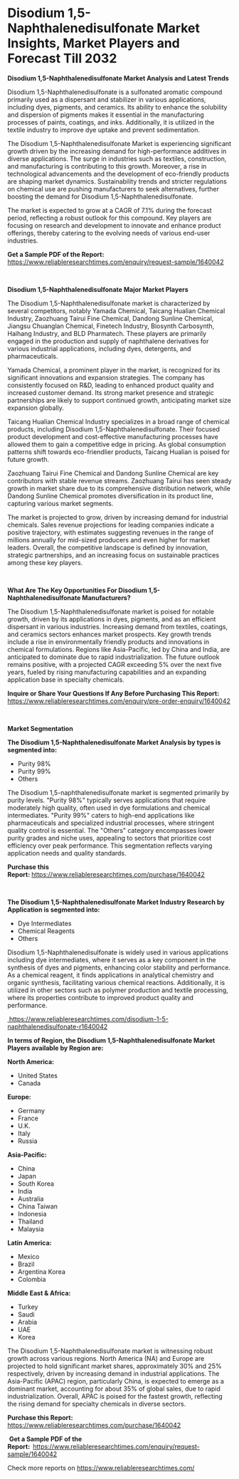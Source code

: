 <p><h1>Disodium 1,5-Naphthalenedisulfonate Market Insights, Market Players and Forecast Till 2032</h1></p><p><strong>Disodium 1,5-Naphthalenedisulfonate Market Analysis and Latest Trends</strong></p>
<p><p>Disodium 1,5-Naphthalenedisulfonate is a sulfonated aromatic compound primarily used as a dispersant and stabilizer in various applications, including dyes, pigments, and ceramics. Its ability to enhance the solubility and dispersion of pigments makes it essential in the manufacturing processes of paints, coatings, and inks. Additionally, it is utilized in the textile industry to improve dye uptake and prevent sedimentation.</p><p>The Disodium 1,5-Naphthalenedisulfonate Market is experiencing significant growth driven by the increasing demand for high-performance additives in diverse applications. The surge in industries such as textiles, construction, and manufacturing is contributing to this growth. Moreover, a rise in technological advancements and the development of eco-friendly products are shaping market dynamics. Sustainability trends and stricter regulations on chemical use are pushing manufacturers to seek alternatives, further boosting the demand for Disodium 1,5-Naphthalenedisulfonate.</p><p>The market is expected to grow at a CAGR of 7.1% during the forecast period, reflecting a robust outlook for this compound. Key players are focusing on research and development to innovate and enhance product offerings, thereby catering to the evolving needs of various end-user industries.</p></p>
<p><strong>Get a Sample PDF of the Report:&nbsp;</strong> <a href="https://www.reliableresearchtimes.com/enquiry/request-sample/1640042?utm_campaign=3287&utm_medium=2&utm_source=Github&utm_content=ia&utm_term=02042025&utm_id=disodium-15-naphthalenedisulfonate">https://www.reliableresearchtimes.com/enquiry/request-sample/1640042</a></p>
<p>&nbsp;</p>
<p><strong>Disodium 1,5-Naphthalenedisulfonate Major Market Players</strong></p>
<p><p>The Disodium 1,5-Naphthalenedisulfonate market is characterized by several competitors, notably Yamada Chemical, Taicang Hualian Chemical Industry, Zaozhuang Tairui Fine Chemical, Dandong Sunline Chemical, Jiangsu Chuanglan Chemical, Finetech Industry, Biosynth Carbosynth, Haihang Industry, and BLD Pharmatech. These players are primarily engaged in the production and supply of naphthalene derivatives for various industrial applications, including dyes, detergents, and pharmaceuticals.</p><p>Yamada Chemical, a prominent player in the market, is recognized for its significant innovations and expansion strategies. The company has consistently focused on R&D, leading to enhanced product quality and increased customer demand. Its strong market presence and strategic partnerships are likely to support continued growth, anticipating market size expansion globally.</p><p>Taicang Hualian Chemical Industry specializes in a broad range of chemical products, including Disodium 1,5-Naphthalenedisulfonate. Their focused product development and cost-effective manufacturing processes have allowed them to gain a competitive edge in pricing. As global consumption patterns shift towards eco-friendlier products, Taicang Hualian is poised for future growth.</p><p>Zaozhuang Tairui Fine Chemical and Dandong Sunline Chemical are key contributors with stable revenue streams. Zaozhuang Tairui has seen steady growth in market share due to its comprehensive distribution network, while Dandong Sunline Chemical promotes diversification in its product line, capturing various market segments.</p><p>The market is projected to grow, driven by increasing demand for industrial chemicals. Sales revenue projections for leading companies indicate a positive trajectory, with estimates suggesting revenues in the range of millions annually for mid-sized producers and even higher for market leaders. Overall, the competitive landscape is defined by innovation, strategic partnerships, and an increasing focus on sustainable practices among these key players.</p></p>
<p>&nbsp;</p>
<p><strong>What Are The Key Opportunities For Disodium 1,5-Naphthalenedisulfonate Manufacturers?</strong></p>
<p><p>The Disodium 1,5-Naphthalenedisulfonate market is poised for notable growth, driven by its applications in dyes, pigments, and as an efficient dispersant in various industries. Increasing demand from textiles, coatings, and ceramics sectors enhances market prospects. Key growth trends include a rise in environmentally friendly products and innovations in chemical formulations. Regions like Asia-Pacific, led by China and India, are anticipated to dominate due to rapid industrialization. The future outlook remains positive, with a projected CAGR exceeding 5% over the next five years, fueled by rising manufacturing capabilities and an expanding application base in specialty chemicals.</p></p>
<p><strong>Inquire or Share Your Questions If Any Before Purchasing This Report:</strong> <a href="https://www.reliableresearchtimes.com/enquiry/pre-order-enquiry/1640042?utm_campaign=3287&utm_medium=2&utm_source=Github&utm_content=ia&utm_term=02042025&utm_id=disodium-15-naphthalenedisulfonate">https://www.reliableresearchtimes.com/enquiry/pre-order-enquiry/1640042</a></p>
<p>&nbsp;</p>
<p><strong>Market Segmentation</strong></p>
<p><strong>The Disodium 1,5-Naphthalenedisulfonate Market Analysis by types is segmented into:</strong></p>
<p><ul><li>Purity 98%</li><li>Purity 99%</li><li>Others</li></ul></p>
<p><p>The Disodium 1,5-naphthalenedisulfonate market is segmented primarily by purity levels. "Purity 98%" typically serves applications that require moderately high quality, often used in dye formulations and chemical intermediates. "Purity 99%" caters to high-end applications like pharmaceuticals and specialized industrial processes, where stringent quality control is essential. The "Others" category encompasses lower purity grades and niche uses, appealing to sectors that prioritize cost efficiency over peak performance. This segmentation reflects varying application needs and quality standards.</p></p>
<p><strong>Purchase this Report:&nbsp;</strong><a href="https://www.reliableresearchtimes.com/purchase/1640042?utm_campaign=3287&utm_medium=2&utm_source=Github&utm_content=ia&utm_term=02042025&utm_id=disodium-15-naphthalenedisulfonate">https://www.reliableresearchtimes.com/purchase/1640042</a></p>
<p>&nbsp;</p>
<p><strong>The Disodium 1,5-Naphthalenedisulfonate Market Industry Research by Application is segmented into:</strong></p>
<p><ul><li>Dye Intermediates</li><li>Chemical Reagents</li><li>Others</li></ul></p>
<p><p>Disodium 1,5-Naphthalenedisulfonate is widely used in various applications including dye intermediates, where it serves as a key component in the synthesis of dyes and pigments, enhancing color stability and performance. As a chemical reagent, it finds applications in analytical chemistry and organic synthesis, facilitating various chemical reactions. Additionally, it is utilized in other sectors such as polymer production and textile processing, where its properties contribute to improved product quality and performance.</p></p>
<p><a href="https://www.reliableresearchtimes.com/disodium-1-5-naphthalenedisulfonate-r1640042?utm_campaign=3287&utm_medium=2&utm_source=Github&utm_content=ia&utm_term=02042025&utm_id=disodium-15-naphthalenedisulfonate">&nbsp;https://www.reliableresearchtimes.com/disodium-1-5-naphthalenedisulfonate-r1640042</a></p>
<p><strong>In terms of Region, the Disodium 1,5-Naphthalenedisulfonate Market Players available by Region are:</strong></p>
<p>
    <p> <strong> North America: </strong>
        <ul>
            <li>United States</li>
            <li>Canada</li>
        </ul>
        </p> 
    <p> <strong> Europe: </strong>
        <ul>
            <li>Germany</li>
            <li>France</li>
            <li>U.K.</li>
            <li>Italy</li>
            <li>Russia</li>
        </ul>
        </p> 
    <p> <strong> Asia-Pacific: </strong>
        <ul>
            <li>China</li>
            <li>Japan</li>
            <li>South Korea</li>
            <li>India</li>
            <li>Australia</li>
            <li>China Taiwan</li>
            <li>Indonesia</li>
            <li>Thailand</li>
            <li>Malaysia</li>
        </ul>
        </p> 
    <p> <strong> Latin America: </strong>
        <ul>
            <li>Mexico</li>
            <li>Brazil</li>
            <li>Argentina Korea</li>
            <li>Colombia</li>
        </ul>
        </p> 
    <p> <strong> Middle East & Africa: </strong>
        <ul>
            <li>Turkey</li>
            <li>Saudi</li>
            <li>Arabia</li>
            <li>UAE</li>
            <li>Korea</li>
        </ul>
    </p>
    </p>
<p><p>The Disodium 1,5-Naphthalenedisulfonate market is witnessing robust growth across various regions. North America (NA) and Europe are projected to hold significant market shares, approximately 30% and 25% respectively, driven by increasing demand in industrial applications. The Asia-Pacific (APAC) region, particularly China, is expected to emerge as a dominant market, accounting for about 35% of global sales, due to rapid industrialization. Overall, APAC is poised for the fastest growth, reflecting the rising demand for specialty chemicals in diverse sectors.</p></p>
<p><strong>Purchase this Report: </strong><a href="https://www.reliableresearchtimes.com/purchase/1640042?utm_campaign=3287&utm_medium=2&utm_source=Github&utm_content=ia&utm_term=02042025&utm_id=disodium-15-naphthalenedisulfonate">https://www.reliableresearchtimes.com/purchase/1640042</a></p>
<p>&nbsp;<strong>Get a Sample PDF of the Report:&nbsp;&nbsp;</strong><a href="https://www.reliableresearchtimes.com/enquiry/request-sample/1640042?utm_campaign=3287&utm_medium=2&utm_source=Github&utm_content=ia&utm_term=02042025&utm_id=disodium-15-naphthalenedisulfonate">https://www.reliableresearchtimes.com/enquiry/request-sample/1640042</a></p>
<p><strong></strong></p>
<p>Check more reports on <a href="https://www.reliableresearchtimes.com/?utm_campaign=3287&utm_medium=2&utm_source=Github&utm_content=ia&utm_term=02042025&utm_id=disodium-15-naphthalenedisulfonate">https://www.reliableresearchtimes.com/</a></p>